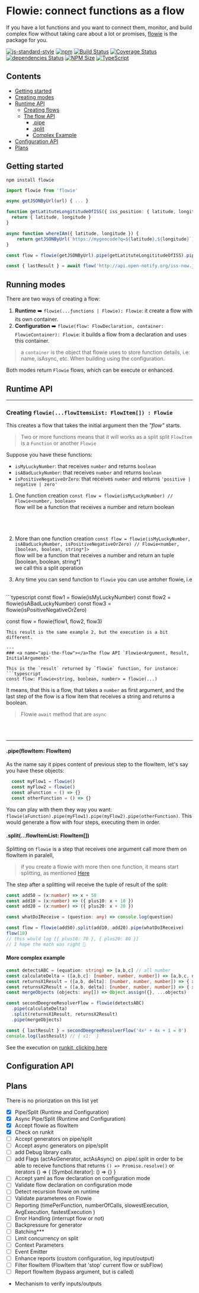 # Flowie: connect functions as a flow

If you have a lot functions and you want to connect them, monitor, and build complex flow without taking care about a lot or promises, [flowie](https://www.npmjs.com/package/flowie) is the package for you.

[![js-standard-style](https://img.shields.io/badge/code%20style-standard-brightgreen.svg)](http://standardjs.com)
[![npm](https://img.shields.io/npm/v/flowie.svg)](https://www.npmjs.com/package/flowie)
[![Build Status](https://travis-ci.org/albertossilva/flowie.svg?branch=master)](https://travis-ci.org/albertossilva/flowie)
[![Coverage Status](https://coveralls.io/repos/github/albertossilva/flowie/badge.svg?branch=master)](https://coveralls.io/github/albertossilva/flowie?branch=master)
[![dependencies Status](https://david-dm.org/albertossilva/flowie/status.svg)](https://david-dm.org/albertossilva/flowie)
[![NPM Size](https://img.shields.io/bundlephobia/min/flowie)](https://bundlephobia.com/result?p=flowie)
[![TypeScript](https://img.shields.io/badge/Typescript-v3.8-blue)](https://github.com/ellerbrock/typescript-badges/)

## Contents
- [Getting started](#getting-started)
- [Creating modes](#running-modes)
- [Runtime API](#runtime-api)
  - [Creating flows](#api-creating)
  - [The flow API](#api-the-flow)
    - [.pipe](#api-the-flow-pipe)
    - [.split](#api-the-flow-split)
    - [Complex Example](#api-the-flow-complex-example)
- [Configuration API](#configuration-api)
- [Plans](#plans)


## <a name="getting-started"></a>Getting started
```
npm install flowie
```

```typescript
import flowie from 'flowie'

async getJSONByUrl(url) { ... }

function getLatituteLongititudeOfISS({ iss_position: { latitude, longitude } }) {
  return { latitude, longitude }
}

async function whereIAm({ latitude, longitude }) {
    return getJSONByUrl(`https://mygeocode?q=${latitude},${longitude}`)
}

const flow = flowie(getJSONByUrl).pipe(getLatituteLongititudeOfISS).pipe(whereIAm)

const { lastResult } = await flow('http://api.open-notify.org/iss-now.json') // the result of your geococode service
```

## <a name="runtime-mode"></a>Running modes
There are two ways of creating a flow:
1. **Runtime** ➡️ `flowie(...ƒunctions | Flowie): Flowie`: it create a flow with its own container.
2. **Configuration** ➡️ `flowie(flow: FlowDeclaration, container: FlowieContainer): Flowie`: it builds a flow from a declaration and uses this container.

> a `container` is the object that flowie uses to store function details, i.e: name, isAsync, etc. When building using the configuration.

Both modes return `Flowie` flows, which can be execute or enhanced.

## <a name="runtime-api"></a>Runtime API

---
### <a name="api-creating"></a>Creating `flowie(...flowItemsList: FlowItem[]) : Flowie`

This creates a flow that takes the initial argument then the *"flow"* starts.
> Two or more functions means that it will works as a split split
`FlowItem` is a `Function` or another `Flowie`

Suppose you have these functions:
* `isMyLuckyNumber`: that receives `number` and returns `boolean`
* `isABadLuckyNumber`: that receives `number` and returns `boolean`
* `isPositiveNegativeOrZero`: that receives `number` and returns `'positive | negative | zero'`

1. One function creation `const flow = flowie(isMyLuckyNumber) // Flowie<number, boolean>`
  <br>flow will be a function that receives a number and return boolean
<br>
<br>

#### <a name="splitting"></a>
2. More than one function creation
`const flow = flowie(isMyLuckyNumber, isABadLuckyNumber, isPositiveNegativeOrZero) // Flowie<number, [boolean, boolean, string*]>`
  <br>flow will be a function that receives a number and return an tuple [boolean, boolean, string*]
  <br>we call this a split operation

3. Any time you can send function to `flowie` you can use antoher flowie, i.e
  <br>
  ```typescript
  const flow1 = flowie(isMyLuckyNumber)
  const flow2 = flowie(isABadLuckyNumber)
  const flow3 = flowie(isPositiveNegativeOrZero)

  const flow = flowie(flow1, flow2, flow3)
  ```
  This result is the same example 2, but the execution is a bit different.

---
### <a name="api-the-flow"></a>The flow API `Flowie<Argument, Result, InitialArgument>`

This is the `result` returned by `flowie` function, for instance:
```typescript
const flow: Flowie<string, boolean, number> = flowie(...)
```
It means, that this is a flow, that takes a `number` as first argument, and the last step of the flow is a flow item
that receives a string and returns a boolean.

> Flowie `await` method that are `async`
<br>
<br>

---
#### <a name="api-the-flow-pipe"></a>.pipe(flowItem: FlowItem)

As the name say it pipes content of previous step to the flowItem, let's say you have these objects:
```typescript
  const myFlow1 = flowie()
  const myFlow2 = flowie()
  const aFunction = () => {}
  const otherFunction = () => {}
```
You can play with them they way you want: `flowie(aFunction).pipe(myFlow1).pipe(myFlow2).pipe(otherFunction)`.
This would generate a flow with four steps, executing them in order.

#### <a name="api-the-flow-split"></a>.split(...flowItemList: FlowItem[])

Splitting on `flowie` is a step that receives one argument call more them on flowItem in paralell,
> if you create a flowie with more then one function, it means start splitting, as mentioned [Here](#splitting)

The step after a splitting will receive the tuple of result of the split:
```typescript
const add50 = (x:number) => x + 50
const add10 = (x:number) => ({ plus10: x + 10 })
const add20 = (x:number) => ({ plus20: x + 20 })

const whatDoIReceive = (question: any) => console.log(question)

const flow = flowie(add50).split(add10, add20).pipe(whatDoIReceive)
flow(10)
// this would log [{ plus10: 70 }, { plus20: 80 }]
// I hope the math was right 😬
```

#### <a name="api-the-flow-complex-example"></a>More complex example
```typescript
const detectsABC = (equation: string) => [a,b,c] // all number
const calculateDelta = ([a,b,c]: [number, number, number]) => [a,b,c, delta]
const returnsX1Result = ([a,b, delta]: [number, number, number]) => { x1: number, delta }
const returnsX2Result = ([a,b, delta]: [number, number, number]) => { x2: number, delta }
const mergeObjects (objects: any[]) => Object.assign({}, ...objects)

const secondDeegreeResolverFlow = flowie(detectsABC)
  .pipe(calculateDelta)
  .split(returnsX1Result, returnsX2Result)
  .pipe(mergeObjects)

const { lastResult } = secondDeegreeResolverFlow('4x² + 4x + 1 = 0')
console.log(lastResult) // { x1:  }
```
See the execution on [runkit, clicking here](https://runkit.com/albertossilva/2nd-degree-equation-flowie)


## <a name="configuration-api"></a>Configuration API
## <a name="plans"></a>Plans
There is no priorization on this list yet

- [x] Pipe/Split (Runtime and Configuration)
- [x] Async Pipe/Split (Runtime and Configuration)
- [x] Accept flowie as flowItem
- [x] Check on runkit
- [ ] Accept generators on pipe/split
- [ ] Accept async generators on pipe/split
- [ ] add Debug library calls
- [ ] add Flags (actAsGenerator, actAsAsync) on .pipe/.split in order to be able to receive functions that returns `() => Promise.resolve()` or iterators () => { [Symbol.iterator]: () => {} }
- [ ] Accept yaml as flow declaration on configuration mode
- [ ] Validate flow declaration on configuration mode
- [ ] Detect recursion flowie on runtime
- [ ] Validate parameteres on Flowie
- [ ] Reporting (timePerFunction, numberOfCalls, slowestExecution, AvgExecution, fastestExecution )
- [ ] Error Handling (interrupt flow or not)
- [ ] Backpressure for generator
- [ ] Batching***
- [ ] Limit concurrency on split
- [ ] Context Parameters
- [ ] Event Emitter
- [ ] Enhance reports (custom configuration, log input/output)
- [ ] Filter flowItem (FlowItem that 'stop' current flow or subFlow)
- [ ] Report flowItem (bypass argument, but is called)
- Mechanism to verify inputs/outputs
